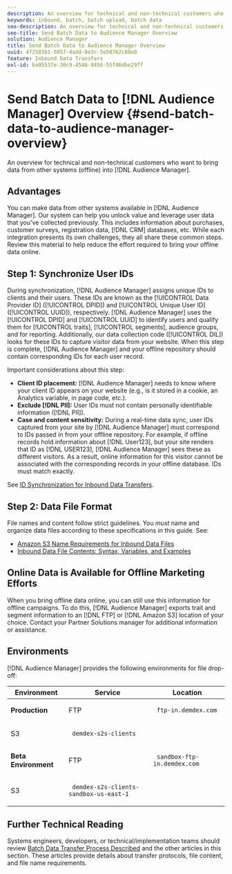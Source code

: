 ```yaml
---
description: An overview for technical and non-technical customers who want to bring data from other systems (offline) into Audience Manager.
keywords: inbound, batch, batch upload, batch data
seo-description: An overview for technical and non-technical customers who want to bring data from other systems (offline) into Audience Manager. To do so, use the batch upload option in Audience Manager.
seo-title: Send Batch Data to Audience Manager Overview
solution: Audience Manager
title: Send Batch Data to Audience Manager Overview
uuid: 472583b1-5057-4add-8e3c-5e50762c88e0
feature: Inbound Data Transfers
exl-id: ba95537e-30c9-4546-9456-55f46dbe29ff
---
```

# Send Batch Data to [!DNL Audience Manager] Overview {#send-batch-data-to-audience-manager-overview}

An overview for technical and non-technical customers who want to bring data from other systems (offline) into [!DNL Audience Manager].

## Advantages

You can make data from other systems available in [!DNL Audience Manager]. Our system can help you unlock value and leverage user data that you've collected previously. This includes information about purchases, customer surveys, registration data, [!DNL CRM] databases, etc. While each integration presents its own challenges, they all share these common steps. Review this material to help reduce the effort required to bring your offline data online.

## Step 1: Synchronize User IDs

During synchronization, [!DNL Audience Manager] assigns unique IDs to clients and their users. These IDs are known as the [!UICONTROL Data Provider ID] ([!UICONTROL DPID]) and [!UICONTROL Unique User ID] ([!UICONTROL UUID]), respectively. [!DNL Audience Manager] uses the [!UICONTROL DPID] and [!UICONTROL UUID] to identify users and qualify them for [!UICONTROL traits], [!UICONTROL segments], audience groups, and for reporting. Additionally, our data collection code ([!UICONTROL DIL]) looks for these IDs to capture visitor data from your website. When this step is complete, [!DNL Audience Manager] and your offline repository should contain corresponding IDs for each user record.

Important considerations about this step:

* **Client ID placement:** [!DNL Audience Manager] needs to know where your client ID appears on your website (e.g., is it stored in a cookie, an Analytics variable, in page code, etc.).
* **Exclude [!DNL PII]:** User IDs must not contain personally identifiable information ([!DNL PII]).
* **Case and content sensitivity:** During a real-time data sync, user IDs captured from your site by [!DNL Audience Manager] must correspond to IDs passed in from your offline repository. For example, if offline records hold information about [!DNL User123], but your site renders that ID as [!DNL USER123], [!DNL Audience Manager] sees these as different visitors. As a result, online information for this visitor cannot be associated with the corresponding records in your offline database. IDs must match exactly.

See [ID Synchronization for Inbound Data Transfers](../../../integration/sending-audience-data/batch-data-transfer-explained/id-sync-http.md).

## Step 2: Data File Format

File names and content follow strict guidelines. You *must* name and organize data files according to these specifications in this guide. See:

* [Amazon S3 Name Requirements for Inbound Data Files](../../../integration/sending-audience-data/batch-data-transfer-explained/inbound-s3-filenames.md) 
* [Inbound Data File Contents: Syntax, Variables, and Examples](../../../integration/sending-audience-data/batch-data-transfer-explained/inbound-file-contents.md)

## Online Data is Available for Offline Marketing Efforts

When you bring offline data online, you can still use this information for offline campaigns. To do this, [!DNL Audience Manager] exports trait and segment information to an [!DNL FTP] or [!DNL Amazon S3] location of your choice. Contact your Partner Solutions manager for additional information or assistance.

## Environments

[!DNL Audience Manager] provides the following environments for file drop-off:

<table id="table_A61AA64578944B23B5A7355F2A76E882"> 
 <thead> 
  <tr> 
   <th colname="col1" class="entry"> Environment </th> 
   <th colname="col02" class="entry"> Service </th> 
   <th colname="col2" class="entry"> Location </th> 
  </tr> 
 </thead>
 <tbody> 
  <tr> 
   <td colname="col1" morerows="1"> <b>Production</b> </td> 
   <td colname="col02"> FTP </td> 
   <td colname="col2"> <p> <code> ftp-in.demdex.com</code> </p> </td> 
  </tr> 
  <tr> 
   <td colname="col02"> S3 </td> 
   <td colname="col2"> <p> <code> demdex-s2s-clients</code> </p> </td> 
   <td> </td> 
  </tr> 
  <tr> 
   <td colname="col1" morerows="1"> <b>Beta Environment</b> </td> 
   <td colname="col02"> FTP </td> 
   <td colname="col2"> <p><code> sandbox-ftp-in.demdex.com</code> </p> </td> 
  </tr> 
  <tr> 
   <td colname="col02"> S3 </td> 
   <td colname="col2"> <p> <code> demdex-s2s-clients-sandbox-us-east-1</code> </p> </td> 
   <td> </td> 
  </tr> 
 </tbody> 
</table>

## Further Technical Reading

Systems engineers, developers, or technical/implementation teams should review [Batch Data Transfer Process Described](../../../integration/sending-audience-data/batch-data-transfer-explained/batch-data-transfer-explained.md) and the other articles in this section. These articles provide details about transfer protocols, file content, and file name requirements.
